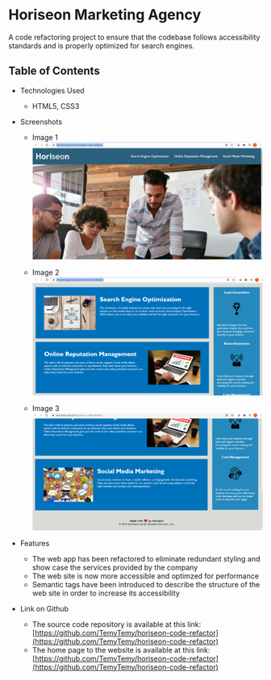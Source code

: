 # Horiseon Marketing Agency

A code refactoring project to ensure that the codebase follows accessibility standards and is properly optimized for search engines.

## Table of Contents

- Technologies Used
  - HTML5, CSS3

- Screenshots
  - Image 1  
  ![alt text](https://github.com/TemyTemy/horiseon-code-refactor/blob/main/assets/images/screen-shot1.PNG)

  - Image 2
  ![alt text](https://github.com/TemyTemy/horiseon-code-refactor/blob/main/assets/images/screen-shot2.PNG)
  
   - Image 3
  ![alt text](https://github.com/TemyTemy/horiseon-code-refactor/blob/main/assets/images/screen-shot3.PNG)

- Features
  - The web app has been refactored to eliminate redundant styling and show case the services provided by the company
  - The web site is now more accessible and optimzed for performance
  - Semantic tags have been introduced to describe the structure of the web site in order to increase its accessibility 

- Link on Github
  - The source code repository is available at this link: [https://github.com/TemyTemy/horiseon-code-refactor](https://github.com/TemyTemy/horiseon-code-refactor)
  - The home page to the website is available at this link: [https://github.com/TemyTemy/horiseon-code-refactor](https://github.com/TemyTemy/horiseon-code-refactor)
